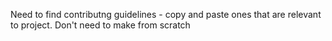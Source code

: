 Need to find contributng guidelines - copy and paste ones that are relevant to project. Don't need to make from scratch
